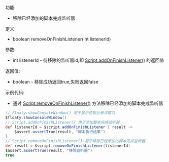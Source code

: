 功能:

+ 移除已经添加的脚本完成监听器

定义:

+ boolean removeOnFinishListener(int listenerId)

参数:

+ int listenerId -
  待移除的监听器id,即 [Script.addOnFinishListener()](/API/Script/Script/README.md?id=addOnFinishListener)
  的返回值

返回值:

+ boolean - 移除成功返回true,失败返回false

示例代码:

+ 通过 [Script.removeOnFinishListener()](/API/Script/Script/README.md?id=removeOnFinishListener)
  方法移除已经添加的脚本完成监听器

```groovy
// Floaty.showConsoleWindow() 用于显示控制台悬浮窗口
$floaty.showConsoleWindow()
// Script.addOnFinishListener() 用于添加脚本完成监听器
def listenerId = $script.addOnFinishListener { result ->
    $assert.assertTrue(result, "脚本执行结果")
}
// Script.removeOnFinishListener() 用于移除已经添加的脚本完成监听器
def result = $script.removeOnFinishListener(listenerId)
$assert.assertTrue(result, "移除监听器")
true
```